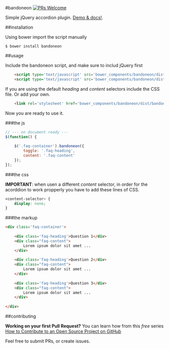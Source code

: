 #bandoneon [![PRs Welcome](https://img.shields.io/badge/prs-welcome-brightgreen.svg?style=flat-square)](http://makeapullrequest.com)

Simple jQuery accordion plugin. [Demo & docs!](http://gillchristian.github.io/bandoneon).

##installation

Using bower import the script manually

```
$ bower install bandoneon
```

##usage

Include the bandoneon script, and make sure to includ jQuery first

```html
	<script type='text/javascript' src='bower_components/bandoneon/dist/js/jquery.min.js'></script>
	<script type='text/javascript' src='bower_components/bandoneon/dist/js/bandoneon.jquery.js'></script>
```

If you are using the default _heading_ and _content_ selectors include the CSS file. Or add your own.
```html
	<link rel='stylesheet' href='bower_components/bandoneon/dist/bandoneon.css' type='text/css' />
```

Now you are ready to use it.

###the js

```js
// --- on document ready ---
$(function() {
	
    $('.faq-container').bandoneon({
        toggle: '.faq-heading',
        content: '.faq-content'
    });
});
```

###the css

**IMPORTANT**: when usen a different _content_ selector, in order for the acorddion to work propperly you have to add these lines of CSS.

```css
<content-selector> {
	display: none;
}

```


###the markup

```html
<div class='faq-container'>
	
	<div class='faq-heading'>Question 1</div>
	<div class="faq-content">
		Lorem ipsum dolor sit amet ...
	</div>
	
	<div class='faq-heading'>Question 2</div>
	<div class="faq-content">
		Lorem ipsum dolor sit amet ...
	</div>
	
	<div class='faq-heading'>Question 3</div>
	<div class="faq-content">
		Lorem ipsum dolor sit amet ...
	</div>
	
</div>
```

##contributing

**Working on your first Pull Request?** You can learn how from this *free* series [How to Contribute to an Open Source Project on GitHub](https://egghead.io/series/how-to-contribute-to-an-open-source-project-on-github)

Feel free to submit PRs, or create issues.
